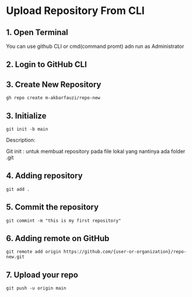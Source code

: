 # Upload Repository From CLI


## 1. Open Terminal

You can use github CLI or cmd(command promt) adn run as Administrator

## 2. Login to GitHub CLI

## 3. Create New Repository

```
gh repo create m-akbarfauzi/repo-new
```
## 3. Initialize

```
git init -b main
```

Description:

Git init : untuk membuat repository pada file lokal yang nantinya ada folder .git

## 4. Adding repository

```
git add .
```
## 5. Commit the repository

```
git commint -m "this is my first repository"
```
## 6. Adding remote on GitHub

```
git remote add origin https://github.com/{user-or-organization}/repo-new.git
```
## 7. Upload your repo
```
git push -u origin main
```